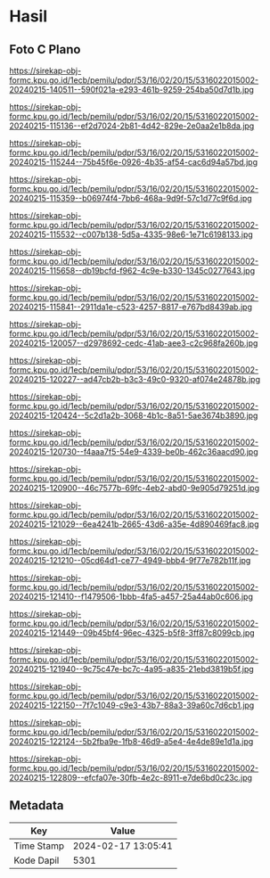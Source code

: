 # Hasil

## Foto C Plano

https://sirekap-obj-formc.kpu.go.id/1ecb/pemilu/pdpr/53/16/02/20/15/5316022015002-20240215-140511--590f021a-e293-461b-9259-254ba50d7d1b.jpg

https://sirekap-obj-formc.kpu.go.id/1ecb/pemilu/pdpr/53/16/02/20/15/5316022015002-20240215-115136--ef2d7024-2b81-4d42-829e-2e0aa2e1b8da.jpg

https://sirekap-obj-formc.kpu.go.id/1ecb/pemilu/pdpr/53/16/02/20/15/5316022015002-20240215-115244--75b45f6e-0926-4b35-af54-cac6d94a57bd.jpg

https://sirekap-obj-formc.kpu.go.id/1ecb/pemilu/pdpr/53/16/02/20/15/5316022015002-20240215-115359--b06974f4-7bb6-468a-9d9f-57c1d77c9f6d.jpg

https://sirekap-obj-formc.kpu.go.id/1ecb/pemilu/pdpr/53/16/02/20/15/5316022015002-20240215-115532--c007b138-5d5a-4335-98e6-1e71c6198133.jpg

https://sirekap-obj-formc.kpu.go.id/1ecb/pemilu/pdpr/53/16/02/20/15/5316022015002-20240215-115658--db19bcfd-f962-4c9e-b330-1345c0277643.jpg

https://sirekap-obj-formc.kpu.go.id/1ecb/pemilu/pdpr/53/16/02/20/15/5316022015002-20240215-115841--2911da1e-c523-4257-8817-e767bd8439ab.jpg

https://sirekap-obj-formc.kpu.go.id/1ecb/pemilu/pdpr/53/16/02/20/15/5316022015002-20240215-120057--d2978692-cedc-41ab-aee3-c2c968fa260b.jpg

https://sirekap-obj-formc.kpu.go.id/1ecb/pemilu/pdpr/53/16/02/20/15/5316022015002-20240215-120227--ad47cb2b-b3c3-49c0-9320-af074e24878b.jpg

https://sirekap-obj-formc.kpu.go.id/1ecb/pemilu/pdpr/53/16/02/20/15/5316022015002-20240215-120424--5c2d1a2b-3068-4b1c-8a51-5ae3674b3890.jpg

https://sirekap-obj-formc.kpu.go.id/1ecb/pemilu/pdpr/53/16/02/20/15/5316022015002-20240215-120730--f4aaa7f5-54e9-4339-be0b-462c36aacd90.jpg

https://sirekap-obj-formc.kpu.go.id/1ecb/pemilu/pdpr/53/16/02/20/15/5316022015002-20240215-120900--46c7577b-69fc-4eb2-abd0-9e905d79251d.jpg

https://sirekap-obj-formc.kpu.go.id/1ecb/pemilu/pdpr/53/16/02/20/15/5316022015002-20240215-121029--6ea4241b-2665-43d6-a35e-4d890469fac8.jpg

https://sirekap-obj-formc.kpu.go.id/1ecb/pemilu/pdpr/53/16/02/20/15/5316022015002-20240215-121210--05cd64d1-ce77-4949-bbb4-9f77e782b11f.jpg

https://sirekap-obj-formc.kpu.go.id/1ecb/pemilu/pdpr/53/16/02/20/15/5316022015002-20240215-121410--f1479506-1bbb-4fa5-a457-25a44ab0c606.jpg

https://sirekap-obj-formc.kpu.go.id/1ecb/pemilu/pdpr/53/16/02/20/15/5316022015002-20240215-121449--09b45bf4-96ec-4325-b5f8-3ff87c8099cb.jpg

https://sirekap-obj-formc.kpu.go.id/1ecb/pemilu/pdpr/53/16/02/20/15/5316022015002-20240215-121940--9c75c47e-bc7c-4a95-a835-21ebd3819b5f.jpg

https://sirekap-obj-formc.kpu.go.id/1ecb/pemilu/pdpr/53/16/02/20/15/5316022015002-20240215-122150--7f7c1049-c9e3-43b7-88a3-39a60c7d6cb1.jpg

https://sirekap-obj-formc.kpu.go.id/1ecb/pemilu/pdpr/53/16/02/20/15/5316022015002-20240215-122124--5b2fba9e-1fb8-46d9-a5e4-4e4de89e1d1a.jpg

https://sirekap-obj-formc.kpu.go.id/1ecb/pemilu/pdpr/53/16/02/20/15/5316022015002-20240215-122809--efcfa07e-30fb-4e2c-8911-e7de6bd0c23c.jpg


## Metadata

| Key        | Value               |
| ---------- | ------------------- |
| Time Stamp | 2024-02-17 13:05:41 |
| Kode Dapil | 5301                |



